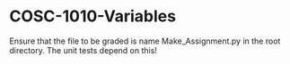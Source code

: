 # COSC-1010-Variables

Ensure that the file to be graded is name Make_Assignment.py in the root directory.  The unit tests depend on this!